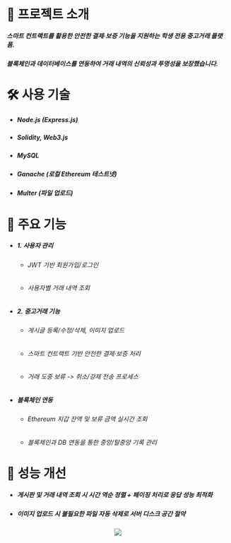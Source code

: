# 📝 프로젝트 소개
##### 스마트 컨트랙트를 활용한 안전한 결제·보증 기능을 지원하는 학생 전용 중고거래 플랫폼.
##### 블록체인과 데이터베이스를 연동하여 거래 내역의 신뢰성과 투명성을 보장했습니다.

# 🛠️ 사용 기술
+ ##### Node.js (Express.js)
+ ##### Solidity, Web3.js
+ ##### MySQL
+ ##### Ganache (로컬 Ethereum 테스트넷)
+ ##### Multer (파일 업로드)

# 🚀 주요 기능
+ ##### 1. 사용자 관리
    + ###### JWT 기반 회원가입/로그인
    + ###### 사용자별 거래 내역 조회
+ ##### 2. 중고거래 기능
    + ###### 게시글 등록/수정/삭제, 이미지 업로드
    + ###### 스마트 컨트랙트 기반 안전한 결제·보증 처리
    + ###### 거래 도중 보류 -> 취소/강제 전송 프로세스
+ ##### 블록체인 연동
    + ###### Ethereum 지갑 잔액 및 보류 금액 실시간 조회
    + ###### 블록체인과 DB 연동을 통한 중앙/탈중앙 기록 관리

# 🎯 성능 개선
+ ##### 게시판 및 거래 내역 조회 시 시간 역순 정렬 + 페이징 처리로 응답 성능 최적화
+ ##### 이미지 업로드 시 불필요한 파일 자동 삭제로 서버 디스크 공간 절약

<p align="center">
    <img src="https://github.com/user-attachments/assets/33cf8dbf-fe0d-43b7-ae13-d78dd1efd324">
</p>
